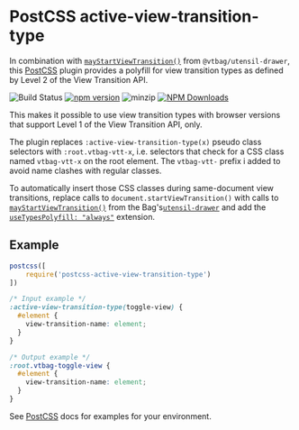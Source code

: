 # PostCSS active-view-transition-type

In combination with [`mayStartViewTransition()`](https://vtbag.dev/tools/utensil-drawer/#maystartviewtransition) from `@vtbag/utensil-drawer`, this [PostCSS](https://github.com/postcss/postcss) plugin provides a polyfill for view transition types as defined by Level 2 of the View Transition API.

![Build Status](https://github.com/vtbag/postcss-active-view-transition-type/actions/workflows/run-build.yml/badge.svg)
[![npm version](https://img.shields.io/npm/v/@vtbag/postcss-active-view-transition-type/latest)](https://www.npmjs.com/package/@vtbag/postcss-active-view-transition-type)
![minzip](https://badgen.net/bundlephobia/minzip/@vtbag/postcss-active-view-transition-type)
[![NPM Downloads](https://img.shields.io/npm/dw/@vtbag/postcss-active-view-transition-type)](https://www.npmjs.com/package/@vtbag/postcss-active-view-transition-type)

This makes it possible to use view transition types with browser versions that support Level 1 of the View Transition API, only.

The plugin replaces `:active-view-transition-type(x)` pseudo class selectors with `:root.vtbag-vtt-x`, i.e. selectors that check for a CSS class named `vtbag-vtt-x` on the root element. The `vtbag-vtt-` prefix i added to avoid name clashes with regular classes.

To automatically insert those CSS classes during same-document view transitions, replace calls to `document.startViewTransition()` with calls to [`mayStartViewTransition()`](https://vtbag.dev/tools/utensil-drawer/#maystartviewtransition) from the Bag's[`utensil-drawer`](https://vtbag.dev/tools/utensil-drawer) and add the [`useTypesPolyfill: "always"`](https://vtbag.dev/tools/utensil-drawer/#usetypespolyfill-always--auto--never) extension.

## Example
```js
postcss([
	require('postcss-active-view-transition-type')
])
```

```css
/* Input example */
:active-view-transition-type(toggle-view) {
  #element {
    view-transition-name: element;
  }
}
```

```css
/* Output example */
:root.vtbag-toggle-view {
  #element {
    view-transition-name: element;
  }
}
```
See [PostCSS](https://github.com/postcss/postcss) docs for examples for your environment.
